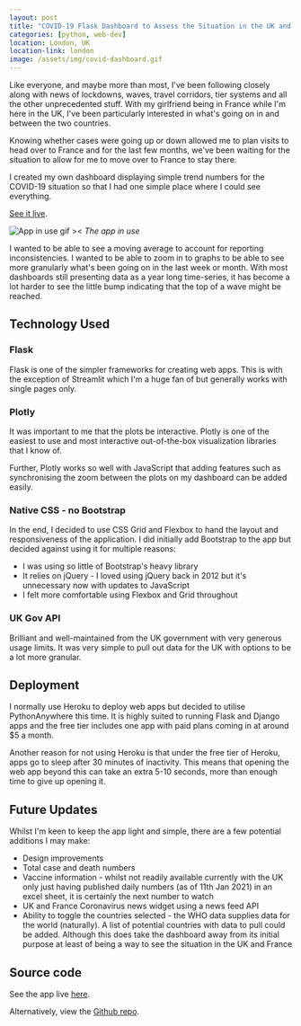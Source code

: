```yaml
---
layout: post
title: "COVID-19 Flask Dashboard to Assess the Situation in the UK and France"
categories: [python, web-dev]
location: London, UK
location-link: london
image: /assets/img/covid-dashboard.gif
---
```


Like everyone, and maybe more than most, I've been following closely along with news of lockdowns, waves, travel corridors, tier systems and all the other unprecedented stuff. With my girlfriend being in France while I'm here in the UK, I've been particularly interested in what's going on in and between the two countries.

Knowing whether cases were going up or down allowed me to plan visits to head over to France and for the last few months, we've been waiting for the situation to allow for me to move over to France to stay there.

I created my own dashboard displaying simple trend numbers for the COVID-19 situation so that I had one simple place where I could see everything.

[See it live](https://coviddashboard.rfoxdata.co.uk/).

![App in use gif ><]({{site.baseurl}}/assets/img/covid-dashboard.gif)
_The app in use_

<!--description-->

I wanted to be able to see a moving average to account for reporting inconsistencies. I wanted to be able to zoom in to graphs to be able to see more granularly what's been going on in the last week or month. With most dashboards still presenting data as a year long time-series, it has become a lot harder to see the little bump indicating that the top of a wave might be reached.

## Technology Used

### Flask

Flask is one of the simpler frameworks for creating web apps. This is with the exception of Streamlit which I'm a huge fan of but generally works with single pages only.

### Plotly

It was important to me that the plots be interactive. Plotly is one of the easiest to use and most interactive out-of-the-box visualization libraries that I know of.

Further, Plotly works so well with JavaScript that adding features such as synchronising the zoom between the plots on my dashboard can be added easily.

### Native CSS - no Bootstrap

In the end, I decided to use CSS Grid and Flexbox to hand the layout and responsiveness of the application. I did initially add Bootstrap to the app but decided against using it for multiple reasons:

- I was using so little of Bootstrap's heavy library
- It relies on jQuery - I loved using jQuery back in 2012 but it's unnecessary now with updates to JavaScript
- I felt more comfortable using Flexbox and Grid throughout

### UK Gov API

Brilliant and well-maintained from the UK government with very generous usage limits. It was very simple to pull out data for the UK with options to be a lot more granular.

## Deployment

I normally use Heroku to deploy web apps but decided to utilise PythonAnywhere this time. It is highly suited to running Flask and Django apps and the free tier includes one app with paid plans coming in at around $5 a month.

Another reason for not using Heroku is that under the free tier of Heroku, apps go to sleep after 30 minutes of inactivity. This means that opening the web app beyond this can take an extra 5-10 seconds, more than enough time to give up opening it.

## Future Updates

Whilst I'm keen to keep the app light and simple, there are a few potential additions I may make:

- Design improvements
- Total case and death numbers
- Vaccine information - whilst not readily available currently with the UK only just having published daily numbers (as of 11th Jan 2021) in an excel sheet, it is certainly the next number to watch
- UK and France Coronavirus news widget using a news feed API
- Ability to toggle the countries selected - the WHO data supplies data for the world (naturally). A list of potential countries with data to pull could be added. Although this does take the dashboard away from its initial purpose at least of being a way to see the situation in the UK and France

## Source code

See the app live [here](https://ryanfox212.pythonanywhere.com/).

Alternatively, view the [Github repo](https://github.com/rjjfox/covid-dashboard).
